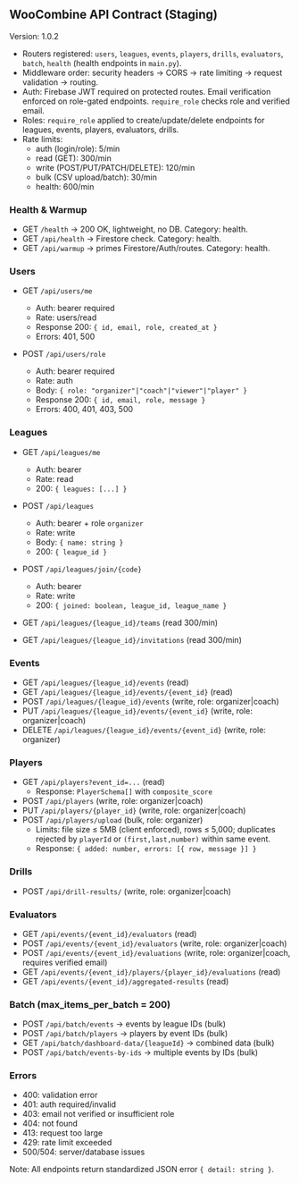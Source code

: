 ## WooCombine API Contract (Staging)

Version: 1.0.2

- Routers registered: `users`, `leagues`, `events`, `players`, `drills`, `evaluators`, `batch`, `health` (health endpoints in `main.py`).
- Middleware order: security headers → CORS → rate limiting → request validation → routing.
- Auth: Firebase JWT required on protected routes. Email verification enforced on role-gated endpoints. `require_role` checks role and verified email.
- Roles: `require_role` applied to create/update/delete endpoints for leagues, events, players, evaluators, drills.
- Rate limits:
  - auth (login/role): 5/min
  - read (GET): 300/min
  - write (POST/PUT/PATCH/DELETE): 120/min
  - bulk (CSV upload/batch): 30/min
  - health: 600/min

### Health & Warmup
- GET `/health` → 200 OK, lightweight, no DB. Category: health.
- GET `/api/health` → Firestore check. Category: health.
- GET `/api/warmup` → primes Firestore/Auth/routes. Category: health.

### Users
- GET `/api/users/me`
  - Auth: bearer required
  - Rate: users/read
  - Response 200: `{ id, email, role, created_at }`
  - Errors: 401, 500

- POST `/api/users/role`
  - Auth: bearer required
  - Rate: auth
  - Body: `{ role: "organizer"|"coach"|"viewer"|"player" }`
  - Response 200: `{ id, email, role, message }`
  - Errors: 400, 401, 403, 500

### Leagues
- GET `/api/leagues/me`
  - Auth: bearer
  - Rate: read
  - 200: `{ leagues: [...] }`

- POST `/api/leagues`
  - Auth: bearer + role `organizer`
  - Rate: write
  - Body: `{ name: string }`
  - 200: `{ league_id }`

- POST `/api/leagues/join/{code}`
  - Auth: bearer
  - Rate: write
  - 200: `{ joined: boolean, league_id, league_name }`

- GET `/api/leagues/{league_id}/teams` (read 300/min)
- GET `/api/leagues/{league_id}/invitations` (read 300/min)

### Events
- GET `/api/leagues/{league_id}/events` (read)
- GET `/api/leagues/{league_id}/events/{event_id}` (read)
- POST `/api/leagues/{league_id}/events` (write, role: organizer|coach)
- PUT `/api/leagues/{league_id}/events/{event_id}` (write, role: organizer|coach)
- DELETE `/api/leagues/{league_id}/events/{event_id}` (write, role: organizer)

### Players
- GET `/api/players?event_id=...` (read)
  - Response: `PlayerSchema[]` with `composite_score`
- POST `/api/players` (write, role: organizer|coach)
- PUT `/api/players/{player_id}` (write, role: organizer|coach)
- POST `/api/players/upload` (bulk, role: organizer)
  - Limits: file size ≤ 5MB (client enforced), rows ≤ 5,000; duplicates rejected by `playerId` or `(first,last,number)` within same event.
  - Response: `{ added: number, errors: [{ row, message }] }`

### Drills
- POST `/api/drill-results/` (write, role: organizer|coach)

### Evaluators
- GET `/api/events/{event_id}/evaluators` (read)
- POST `/api/events/{event_id}/evaluators` (write, role: organizer|coach)
- POST `/api/events/{event_id}/evaluations` (write, role: organizer|coach, requires verified email)
- GET `/api/events/{event_id}/players/{player_id}/evaluations` (read)
- GET `/api/events/{event_id}/aggregated-results` (read)

### Batch (max_items_per_batch = 200)
- POST `/api/batch/events` → events by league IDs (bulk)
- POST `/api/batch/players` → players by event IDs (bulk)
- GET `/api/batch/dashboard-data/{leagueId}` → combined data (bulk)
- POST `/api/batch/events-by-ids` → multiple events by IDs (bulk)

### Errors
- 400: validation error
- 401: auth required/invalid
- 403: email not verified or insufficient role
- 404: not found
- 413: request too large
- 429: rate limit exceeded
- 500/504: server/database issues

Note: All endpoints return standardized JSON error `{ detail: string }`.


